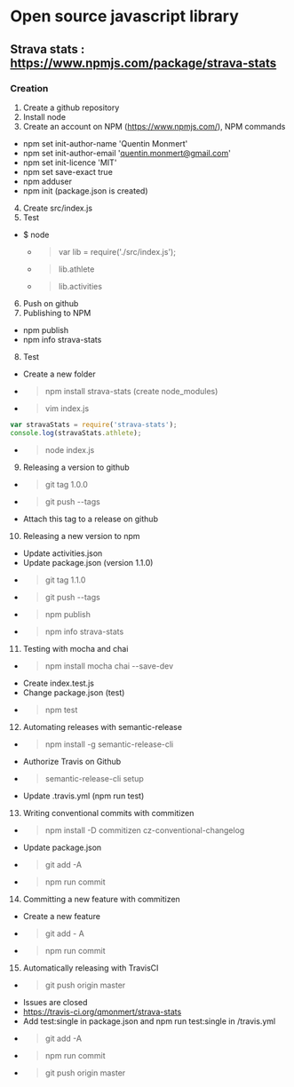 # Open source javascript library

## Strava stats : https://www.npmjs.com/package/strava-stats

### Creation

1. Create a github repository
2. Install node
3. Create an account on NPM (https://www.npmjs.com/), NPM commands
  * npm set init-author-name 'Quentin Monmert'
  * npm set init-author-email 'quentin.monmert@gmail.com'
  * npm set init-licence 'MIT'
  * npm set save-exact true
  * npm adduser
  * npm init (package.json is created)
4. Create src/index.js
5. Test
  * $ node
    * > var lib = require('./src/index.js');
    * > lib.athlete
    * > lib.activities
6. Push on github
7. Publishing to NPM
  * npm publish
  * npm info strava-stats
8. Test
  * Create a new folder
  * > npm install strava-stats (create node_modules)
  * > vim index.js
```javascript
var stravaStats = require('strava-stats');
console.log(stravaStats.athlete);
```    
  * > node index.js
9. Releasing a version to github
  * > git tag 1.0.0  
  * > git push --tags
  * Attach this tag to a release on github
10. Releasing a new version to npm
  * Update activities.json
  * Update package.json (version 1.1.0)
  * > git tag 1.1.0
  * > git push --tags
  * > npm publish
  * > npm info strava-stats
11. Testing with mocha and chai
  * > npm install mocha chai --save-dev
  * Create index.test.js
  * Change package.json (test)
  * > npm test
12. Automating releases with semantic-release
  * > npm install -g semantic-release-cli
  * Authorize Travis on Github
  * > semantic-release-cli setup
  * Update .travis.yml (npm run test)
13. Writing conventional commits with commitizen
  * > npm install -D commitizen cz-conventional-changelog
  * Update package.json
  * > git add -A
  * > npm run commit
14. Committing a new feature with commitizen
  * Create a new feature
  * > git add - A
  * > npm run commit
15. Automatically releasing with TravisCI
  * > git push origin master
  * Issues are closed
  * https://travis-ci.org/qmonmert/strava-stats
  * Add test:single in package.json and npm run test:single in /travis.yml   
  * > git add -A
  * > npm run commit
  * > git push origin master
  